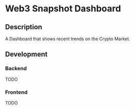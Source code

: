 # Web3 Snapshot Dashboard

## Description

A Dashboard that shows recent trends on the Crypto Market.

## Development

### Backend

TODO

### Frontend

TODO
